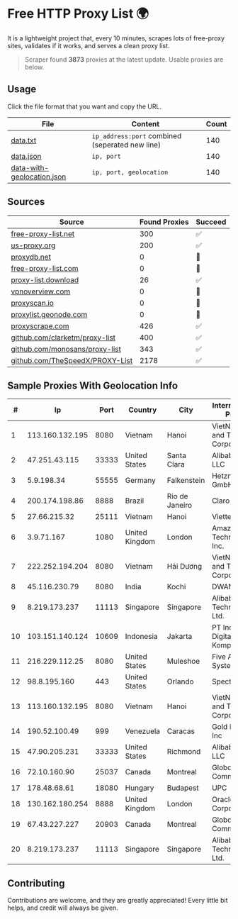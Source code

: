 
# Free HTTP Proxy List 🌍

It is a lightweight project that, every 10 minutes, scrapes lots of free-proxy sites, validates if it works, and serves a clean proxy list.


> Scraper found **3873** proxies at the latest update. Usable proxies are below.

## Usage

Click the file format that you want and copy the URL.


|File|Content|Count|
|----|-------|-----|
|[data.txt](https://raw.githubusercontent.com/themiralay/Proxy-List-World/master/data.txt)|`ip_address:port` combined (seperated new line)|140|
|[data.json](https://raw.githubusercontent.com/themiralay/Proxy-List-World/master/data.json)|`ip, port`|140|
|[data-with-geolocation.json](https://raw.githubusercontent.com/themiralay/Proxy-List-World/master/data-with-geolocation.json)|`ip, port, geolocation`|140|

## Sources

|Source|Found Proxies|Succeed|
|------|-------------|-------|
|[free-proxy-list.net](https://free-proxy-list.net)|300|✅|
|[us-proxy.org](https://www.us-proxy.org)|200|✅|
|[proxydb.net](http://proxydb.net)|0|🚫|
|[free-proxy-list.com](https://free-proxy-list.com/?page=&port=&type%5B%5D=http&type%5B%5D=https&up_time=0&search=Search)|0|🚫|
|[proxy-list.download](https://www.proxy-list.download/HTTP)|26|✅|
|[vpnoverview.com](https://vpnoverview.com/privacy/anonymous-browsing/free-proxy-servers)|0|🚫|
|[proxyscan.io](https://www.proxyscan.io)|0|🚫|
|[proxylist.geonode.com](https://proxylist.geonode.com/api/proxy-list?limit=300&page=1&sort_by=lastChecked&sort_type=desc&protocols=http,https)|0|🚫|
|[proxyscrape.com](https://api.proxyscrape.com/v2/?request=displayproxies&protocol=http&timeout=10000&country=all&ssl=all&anonymity=all)|426|✅|
|[github.com/clarketm/proxy-list](https://raw.githubusercontent.com/clarketm/proxy-list/master/proxy-list-raw.txt)|400|✅|
|[github.com/monosans/proxy-list](https://raw.githubusercontent.com/monosans/proxy-list/main/proxies/http.txt)|343|✅|
|[github.com/TheSpeedX/PROXY-List](https://raw.githubusercontent.com/TheSpeedX/PROXY-List/master/http.txt)|2178|✅|


## Sample Proxies With Geolocation Info

|#|Ip|Port|Country|City|Internet Service Provider|
|-|--|----|-------|----|-------------------------|
|1|113.160.132.195|8080|Vietnam|Hanoi|VietNam Post and Telecom Corporation|
|2|47.251.43.115|33333|United States|Santa Clara|Alibaba Cloud LLC|
|3|5.9.198.34|55555|Germany|Falkenstein|Hetzner Online GmbH|
|4|200.174.198.86|8888|Brazil|Rio de Janeiro|Claro S.A|
|5|27.66.215.32|25111|Vietnam|Hanoi|Viettel Group|
|6|3.9.71.167|1080|United Kingdom|London|Amazon Technologies Inc.|
|7|222.252.194.204|8080|Vietnam|Hải Dương|VietNam Post and Telecom Corporation|
|8|45.116.230.79|8080|India|Kochi|DWANIRINN|
|9|8.219.173.237|11113|Singapore|Singapore|Alibaba (US) Technology Co., Ltd.|
|10|103.151.140.124|10609|Indonesia|Jakarta|PT Indotechno Digital Komputasi|
|11|216.229.112.25|8080|United States|Muleshoe|Five Area Systems, LLC|
|12|98.8.195.160|443|United States|Orlando|Spectrum|
|13|113.160.132.195|8080|Vietnam|Hanoi|VietNam Post and Telecom Corporation|
|14|190.52.100.49|999|Venezuela|Caracas|Gold Data USA Inc|
|15|47.90.205.231|33333|United States|Richmond|Alibaba.com LLC|
|16|72.10.160.90|25037|Canada|Montreal|GloboTech Communications|
|17|178.48.68.61|18080|Hungary|Budapest|UPC|
|18|130.162.180.254|8888|United Kingdom|London|Oracle Corporation|
|19|67.43.227.227|20903|Canada|Montreal|GloboTech Communications|
|20|8.219.173.237|11113|Singapore|Singapore|Alibaba (US) Technology Co., Ltd.|



## Contributing

Contributions are welcome, and they are greatly appreciated! Every
little bit helps, and credit will always be given.

